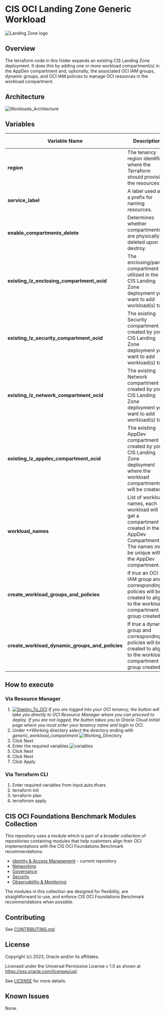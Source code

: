 # CIS OCI Landing Zone Generic Workload

![Landing Zone logo](../../images/landing%20zone_300.png)

## Overview

The terraform code in this folder expands an existing CIS Landing Zone deployment.  It does this by adding one or more workload compartment(s) in the AppDev compartment and, optionally, the associated OCI IAM groups, dynamic groups, and OCI IAM policies to manage OCI resources in the workload compartment.

## Architecture 
![Workloads_Architecture](images/Workloads_Architecture.png)

## Variables
Variable Name | Description | Required | Default Value
--------------|-------------|----------|--------------
**region** | The tenancy region identifier where the Terraform should provision the resources. | Yes | None
**service_label** | A label used as a prefix for naming resources. | Yes | None
**enable_compartments_delete** | Determines whether compartments are physically deleted upon destroy. | No | false
**existing_lz_enclosing_compartment_ocid** | The enclosing/parent compartment utilized in the CIS Landing Zone deployment you want to add workload(s) to. | Yes | None
**existing_lz_security_compartment_ocid** | The existing Security compartment created by your CIS Landing Zone deployment you want to add workload(s) to. | Yes | None
**existing_lz_network_compartment_ocid** | The existing Network compartment created by your CIS Landing Zone deployment you want to add workload(s) to. | Yes | None
**existing_lz_appdev_compartment_ocid** | The existing AppDev compartment created by your CIS Landing Zone deployment where the workload compartments will be created. | Yes | None
**workload_names** | List of workload names, each workload will get a compartment created in the AppDev Compartment. The names must be unique within the AppDev compartment. | Yes | None
**create_workload_groups_and_policies** | If *true* an OCI IAM group and corresponding policies will be created to align to the workload compartment group created. | No | true
**create_workload_dynamic_groups_and_policies** | If *true* a dynamic group and corresponding policies will be created to align to the workload compartment group created. | No | true

## How to execute
### Via Resource Manager
1. [![Deploy_To_OCI](../../images/DeployToOCI.svg)](https://cloud.oracle.com/resourcemanager/stacks/create?zipUrl=https://github.com/oracle-quickstart/oci-cis-landingzone-quickstart/archive/refs/heads/main.zip)
*If you are logged into your OCI tenancy, the button will take you directly to OCI Resource Manager where you can proceed to deploy. If you are not logged, the button takes you to Oracle Cloud initial page where you must enter your tenancy name and login to OCI.*
1. Under **Working directory select the directory ending with *generic_workload_compartment*
![Working_Directory](images/image1.png)
1. Click Next
1. Enter the required variables
![variables](images/image2.png)
1. Click Next
1. Click Next
1. Click Apply

### Via Terraform CLI
1. Enter required variables from input.auto.tfvars
1. terraform init
1. terraform plan
1. terraforom apply

## CIS OCI Foundations Benchmark Modules Collection

This repository uses a module which is part of a broader collection of repositories containing modules that help customers align their OCI implementations with the CIS OCI Foundations Benchmark recommendations:
- [Identity & Access Management](https://github.com/oracle-quickstart/terraform-oci-cis-landing-zone-iam) - current repository
- [Networking](https://github.com/oracle-quickstart/terraform-oci-cis-landing-zone-networking)
- [Governance](https://github.com/oracle-quickstart/terraform-oci-cis-landing-zone-governance)
- [Security](https://github.com/oracle-quickstart/terraform-oci-cis-landing-zone-security)
- [Observability & Monitoring](https://github.com/oracle-quickstart/terraform-oci-cis-landing-zone-observability)

The modules in this collection are designed for flexibility, are straightforward to use, and enforce CIS OCI Foundations Benchmark recommendations when possible.

## Contributing
See [CONTRIBUTING.md](../../CONTRIBUTING.md).

## License
Copyright (c) 2023, Oracle and/or its affiliates.

Licensed under the Universal Permissive License v 1.0 as shown at https://oss.oracle.com/licenses/upl.

See [LICENSE](../../LICENSE) for more details.

## Known Issues
None.